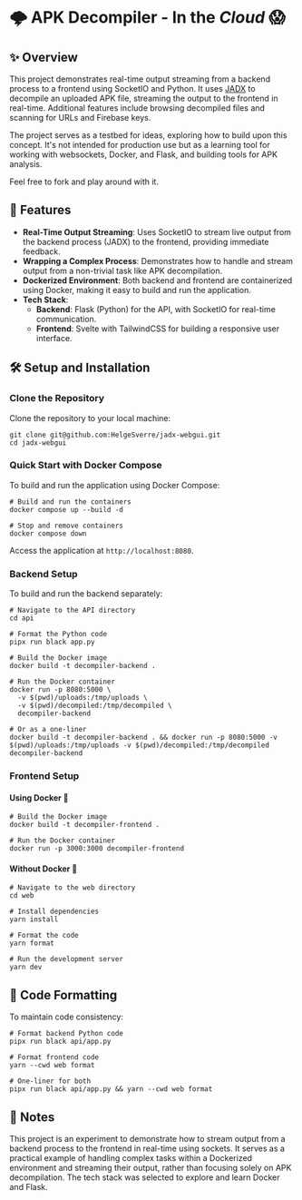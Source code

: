 # 🌩️ APK Decompiler - In the *Cloud* 😱

## ✨ Overview

This project demonstrates real-time output streaming from a backend process to a frontend using SocketIO and Python.
It uses [JADX](https://github.com/skylot/jadx) to decompile an uploaded APK file, streaming the output to the frontend
in real-time. Additional features
include browsing decompiled files and scanning for URLs and Firebase keys.

The project serves as a testbed for ideas, exploring how to build upon this concept. It's not intended for production
use but as a learning tool for working with websockets, Docker, and Flask, and building tools for APK analysis.

Feel free to fork and play around with it.

## 🚀 Features

- **Real-Time Output Streaming**: Uses SocketIO to stream live output from the backend process (JADX) to the frontend,
  providing immediate feedback.
- **Wrapping a Complex Process**: Demonstrates how to handle and stream output from a non-trivial task like APK
  decompilation.
- **Dockerized Environment**: Both backend and frontend are containerized using Docker, making it easy to build and run
  the application.
- **Tech Stack**:
    - **Backend**: Flask (Python) for the API, with SocketIO for real-time communication.
    - **Frontend**: Svelte with TailwindCSS for building a responsive user interface.

## 🛠️ Setup and Installation

### Clone the Repository

Clone the repository to your local machine:

```shell
git clone git@github.com:HelgeSverre/jadx-webgui.git
cd jadx-webgui
```

### Quick Start with Docker Compose

To build and run the application using Docker Compose:

```shell
# Build and run the containers
docker compose up --build -d

# Stop and remove containers
docker compose down
```

Access the application at `http://localhost:8080`.

### Backend Setup

To build and run the backend separately:

```shell
# Navigate to the API directory
cd api

# Format the Python code
pipx run black app.py

# Build the Docker image
docker build -t decompiler-backend .

# Run the Docker container
docker run -p 8080:5000 \
  -v $(pwd)/uploads:/tmp/uploads \
  -v $(pwd)/decompiled:/tmp/decompiled \
  decompiler-backend

# Or as a one-liner
docker build -t decompiler-backend . && docker run -p 8080:5000 -v $(pwd)/uploads:/tmp/uploads -v $(pwd)/decompiled:/tmp/decompiled decompiler-backend
```

### Frontend Setup

#### Using Docker 🐳

```shell
# Build the Docker image
docker build -t decompiler-frontend .

# Run the Docker container
docker run -p 3000:3000 decompiler-frontend
```

#### Without Docker 🚀

```shell
# Navigate to the web directory
cd web

# Install dependencies
yarn install

# Format the code
yarn format

# Run the development server
yarn dev
```

## 🧹 Code Formatting

To maintain code consistency:

```shell
# Format backend Python code
pipx run black api/app.py

# Format frontend code
yarn --cwd web format

# One-liner for both
pipx run black api/app.py && yarn --cwd web format
```

## 📝 Notes

This project is an experiment to demonstrate how to stream output from a backend process to the frontend in real-time
using sockets. It serves as a practical example of handling complex tasks within a Dockerized environment and streaming
their output, rather than focusing solely on APK decompilation. The tech stack was selected to explore and learn Docker
and Flask.